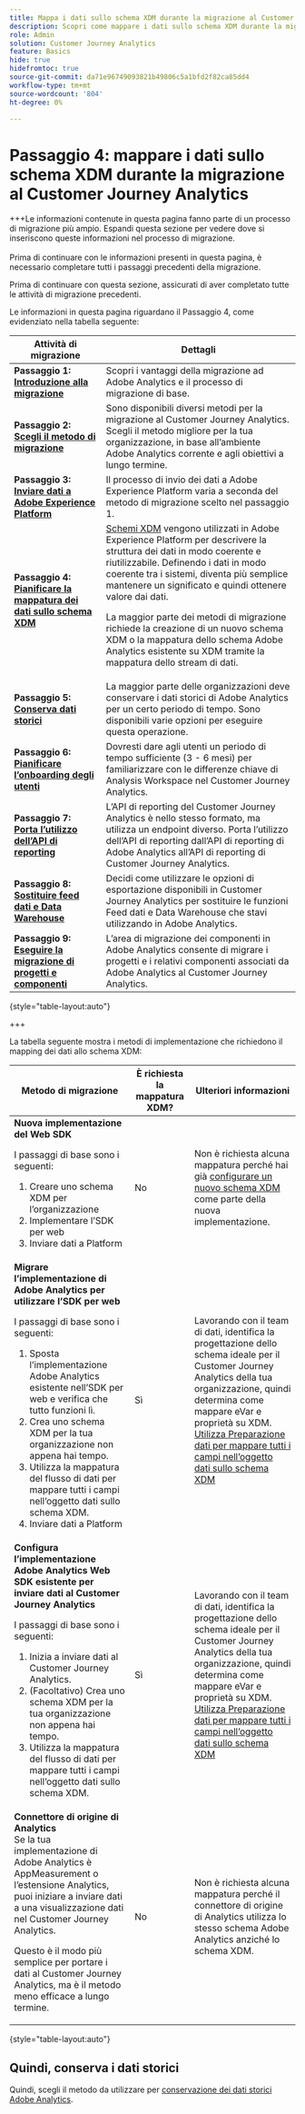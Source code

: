 ```yaml
---
title: Mappa i dati sullo schema XDM durante la migrazione al Customer Journey Analytics
description: Scopri come mappare i dati sullo schema XDM durante la migrazione al Customer Journey Analytics
role: Admin
solution: Customer Journey Analytics
feature: Basics
hide: true
hidefromtoc: true
source-git-commit: da71e96749093821b49806c5a1bfd2f82ca85dd4
workflow-type: tm+mt
source-wordcount: '804'
ht-degree: 0%

---
```


# Passaggio 4: mappare i dati sullo schema XDM durante la migrazione al Customer Journey Analytics

+++Le informazioni contenute in questa pagina fanno parte di un processo di migrazione più ampio. Espandi questa sezione per vedere dove si inseriscono queste informazioni nel processo di migrazione. </br></br>Prima di continuare con le informazioni presenti in questa pagina, è necessario completare tutti i passaggi precedenti della migrazione.

Prima di continuare con questa sezione, assicurati di aver completato tutte le attività di migrazione precedenti.

Le informazioni in questa pagina riguardano il Passaggio 4, come evidenziato nella tabella seguente:

| Attività di migrazione | Dettagli |
|---------|----------|
| **Passaggio 1: [Introduzione alla migrazione](/help/getting-started/cja-migration/cja-migration-getstarted.md)** | Scopri i vantaggi della migrazione ad Adobe Analytics e il processo di migrazione di base. |
| **Passaggio 2: [Scegli il metodo di migrazione](/help/getting-started/cja-migration/cja-migration-method.md)** | Sono disponibili diversi metodi per la migrazione al Customer Journey Analytics. Scegli il metodo migliore per la tua organizzazione, in base all’ambiente Adobe Analytics corrente e agli obiettivi a lungo termine. |
| **Passaggio 3: [Inviare dati a Adobe Experience Platform](/help/getting-started/cja-migration/cja-migration-send-to-platform.md)** | Il processo di invio dei dati a Adobe Experience Platform varia a seconda del metodo di migrazione scelto nel passaggio 1. |
| <span class="preview">**Passaggio 4: [Pianificare la mappatura dei dati sullo schema XDM](/help/getting-started/cja-migration/cja-migration-xdm.md)**</span> | <span class="preview">[Schemi XDM](https://experienceleague.adobe.com/en/docs/experience-platform/xdm/home#xdm-schemas) vengono utilizzati in Adobe Experience Platform per descrivere la struttura dei dati in modo coerente e riutilizzabile. Definendo i dati in modo coerente tra i sistemi, diventa più semplice mantenere un significato e quindi ottenere valore dai dati.<p>La maggior parte dei metodi di migrazione richiede la creazione di un nuovo schema XDM o la mappatura dello schema Adobe Analytics esistente su XDM tramite la mappatura dello stream di dati.</p></span> |
| **Passaggio 5: [Conserva dati storici](/help/getting-started/cja-migration/cja-migration-historical-data.md)** | La maggior parte delle organizzazioni deve conservare i dati storici di Adobe Analytics per un certo periodo di tempo. Sono disponibili varie opzioni per eseguire questa operazione. |
| **Passaggio 6: [Pianificare l’onboarding degli utenti](/help/getting-started/cja-migration/cja-migration-onboarding.md)** | Dovresti dare agli utenti un periodo di tempo sufficiente (3 - 6 mesi) per familiarizzare con le differenze chiave di Analysis Workspace nel Customer Journey Analytics. |
| **Passaggio 7: [Porta l’utilizzo dell’API di reporting](/help/getting-started/cja-migration/cja-migration-api.md)** | L’API di reporting del Customer Journey Analytics è nello stesso formato, ma utilizza un endpoint diverso. Porta l’utilizzo dell’API di reporting dall’API di reporting di Adobe Analytics all’API di reporting di Customer Journey Analytics. |
| **Passaggio 8: [Sostituire feed dati e Data Warehouse](/help/getting-started/cja-migration/cja-migration-export-options.md)** | Decidi come utilizzare le opzioni di esportazione disponibili in Customer Journey Analytics per sostituire le funzioni Feed dati e Data Warehouse che stavi utilizzando in Adobe Analytics. |
| **Passaggio 9: [Eseguire la migrazione di progetti e componenti](/help/getting-started/cja-migration/cja-migration-projects.md)** | L’area di migrazione dei componenti in Adobe Analytics consente di migrare i progetti e i relativi componenti associati da Adobe Analytics al Customer Journey Analytics. |

{style="table-layout:auto"}

+++

La tabella seguente mostra i metodi di implementazione che richiedono il mapping dei dati allo schema XDM:


| Metodo di migrazione | È richiesta la mappatura XDM? | Ulteriori informazioni |
|---------|----------|---------|
| **Nuova implementazione del Web SDK**<p>I passaggi di base sono i seguenti:</p><ol><li>Creare uno schema XDM per l’organizzazione</li><li>Implementare l’SDK per web</li><li>Inviare dati a Platform</li></ol> | No | Non è richiesta alcuna mappatura perché hai già [configurare un nuovo schema XDM](https://experienceleague.adobe.com/en/docs/analytics-platform/using/cja-data-ingestion/ingest-use-guides/edge-network/aepwebsdk#set-up-a-schema) come parte della nuova implementazione. |
| **Migrare l’implementazione di Adobe Analytics per utilizzare l’SDK per web**<p>I passaggi di base sono i seguenti:</p><ol><li>Sposta l’implementazione Adobe Analytics esistente nell’SDK per web e verifica che tutto funzioni lì.</li><li>Crea uno schema XDM per la tua organizzazione non appena hai tempo.</li><li>Utilizza la mappatura del flusso di dati per mappare tutti i campi nell’oggetto dati sullo schema XDM.</li><li>Inviare dati a Platform</li></ol> | Sì | Lavorando con il team di dati, identifica la progettazione dello schema ideale per il Customer Journey Analytics della tua organizzazione, quindi determina come mappare eVar e proprietà su XDM.</br>[Utilizza Preparazione dati per mappare tutti i campi nell’oggetto dati sullo schema XDM](https://experienceleague.adobe.com/en/docs/experience-platform/data-prep/home) |
| **Configura l’implementazione Adobe Analytics Web SDK esistente per inviare dati al Customer Journey Analytics**<p>I passaggi di base sono i seguenti:</p><ol><li>Inizia a inviare dati al Customer Journey Analytics.<!-- What's involved here? Just point it at CJA? --></li><li>(Facoltativo) Crea uno schema XDM per la tua organizzazione non appena hai tempo.</li><li>Utilizza la mappatura del flusso di dati per mappare tutti i campi nell’oggetto dati sullo schema XDM.</li></ol> | Sì | Lavorando con il team di dati, identifica la progettazione dello schema ideale per il Customer Journey Analytics della tua organizzazione, quindi determina come mappare eVar e proprietà su XDM.</br>[Utilizza Preparazione dati per mappare tutti i campi nell’oggetto dati sullo schema XDM](https://experienceleague.adobe.com/en/docs/experience-platform/data-prep/home) |
| **Connettore di origine di Analytics**</br> Se la tua implementazione di Adobe Analytics è AppMeasurement o l’estensione Analytics, puoi iniziare a inviare dati a una visualizzazione dati nel Customer Journey Analytics.<p>Questo è il modo più semplice per portare i dati al Customer Journey Analytics, ma è il metodo meno efficace a lungo termine.</p> | No | Non è richiesta alcuna mappatura perché il connettore di origine di Analytics utilizza lo stesso schema Adobe Analytics anziché lo schema XDM. |

{style="table-layout:auto"}

<!-- Does it benefit the customer to do this all at the same time if they're using multiple AEP apps? If so, have multiple sections like this. Or can they do CJA first and AJO later?

### Plan data mapping for Customer Journey Analytics


### Plan data mapping for Customer Journey analytics and other Adobe Experience platform applications

-->

## Quindi, conserva i dati storici

Quindi, scegli il metodo da utilizzare per [conservazione dei dati storici Adobe Analytics](/help/getting-started/cja-migration/cja-migration-historical-data.md).